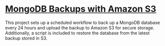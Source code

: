 # <u>MongoDB Backups with Amazon S3</u>
This project sets up a scheduled workflow to back up a MongoDB database every 24 hours and upload the backup to Amazon S3 for secure storage. Additionally, a script is included to restore the database from the latest backup stored in S3.
